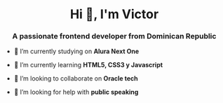 <h1 align="center">Hi 👋, I'm Victor</h1>
<h3 align="center">A passionate frontend developer from Dominican Republic</h3>


- 🔭 I’m currently studying on **Alura Next One**

- 🌱 I’m currently learning **HTML5, CSS3 y Javascript**

- 👯 I’m looking to collaborate on **Oracle tech**

- 🤝 I’m looking for help with **public speaking**

